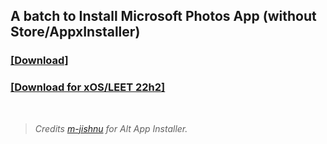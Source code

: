 ## A batch to Install Microsoft Photos App (without Store/AppxInstaller)

### [[Download]](https://github.com/gzmatte/ms-photos/releases/download/1/P-Installer.bat)

### [[Download for xOS/LEET 22h2]](https://github.com/gzmatte/ms-photos/releases/download/1/ms-photos.bat)

</br> 


> _Credits [m-jishnu](https://github.com/m-jishnu/alt-app-installer) for Alt App Installer._
